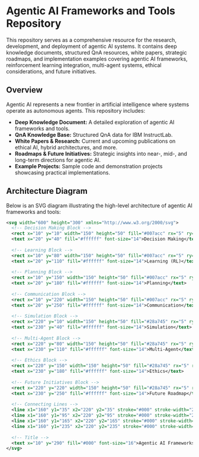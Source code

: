# Agentic AI Frameworks and Tools Repository

This repository serves as a comprehensive resource for the research, development, and deployment of agentic AI systems. It contains deep knowledge documents, structured QnA resources, white papers, strategic roadmaps, and implementation examples covering agentic AI frameworks, reinforcement learning integration, multi-agent systems, ethical considerations, and future initiatives.

## Overview

Agentic AI represents a new frontier in artificial intelligence where systems operate as autonomous agents. This repository includes:

- **Deep Knowledge Document:** A detailed exploration of agentic AI frameworks and tools.
- **QnA Knowledge Base:** Structured QnA data for IBM InstructLab.
- **White Papers & Research:** Current and upcoming publications on ethical AI, hybrid architectures, and more.
- **Roadmaps & Future Initiatives:** Strategic insights into near-, mid-, and long-term directions for agentic AI.
- **Example Projects:** Sample code and demonstration projects showcasing practical implementations.

## Architecture Diagram

Below is an SVG diagram illustrating the high-level architecture of agentic AI frameworks and tools:

```svg
<svg width="600" height="300" xmlns="http://www.w3.org/2000/svg">
  <!-- Decision Making Block -->
  <rect x="10" y="10" width="150" height="50" fill="#007acc" rx="5" ry="5"/>
  <text x="20" y="40" fill="#ffffff" font-size="14">Decision Making</text>
  
  <!-- Learning Block -->
  <rect x="10" y="80" width="150" height="50" fill="#007acc" rx="5" ry="5"/>
  <text x="20" y="110" fill="#ffffff" font-size="14">Learning (RL)</text>
  
  <!-- Planning Block -->
  <rect x="10" y="150" width="150" height="50" fill="#007acc" rx="5" ry="5"/>
  <text x="20" y="180" fill="#ffffff" font-size="14">Planning</text>
  
  <!-- Communication Block -->
  <rect x="10" y="220" width="150" height="50" fill="#007acc" rx="5" ry="5"/>
  <text x="20" y="250" fill="#ffffff" font-size="14">Communication</text>
  
  <!-- Simulation Block -->
  <rect x="220" y="10" width="150" height="50" fill="#28a745" rx="5" ry="5"/>
  <text x="230" y="40" fill="#ffffff" font-size="14">Simulation</text>
  
  <!-- Multi-Agent Block -->
  <rect x="220" y="80" width="150" height="50" fill="#28a745" rx="5" ry="5"/>
  <text x="230" y="110" fill="#ffffff" font-size="14">Multi-Agent</text>
  
  <!-- Ethics Block -->
  <rect x="220" y="150" width="150" height="50" fill="#28a745" rx="5" ry="5"/>
  <text x="230" y="180" fill="#ffffff" font-size="14">Ethics</text>
  
  <!-- Future Initiatives Block -->
  <rect x="220" y="220" width="150" height="50" fill="#28a745" rx="5" ry="5"/>
  <text x="230" y="250" fill="#ffffff" font-size="14">Future Roadmap</text>
  
  <!-- Connecting Lines -->
  <line x1="160" y1="35" x2="220" y2="35" stroke="#000" stroke-width="2"/>
  <line x1="160" y1="95" x2="220" y2="95" stroke="#000" stroke-width="2"/>
  <line x1="160" y1="165" x2="220" y2="165" stroke="#000" stroke-width="2"/>
  <line x1="160" y1="235" x2="220" y2="235" stroke="#000" stroke-width="2"/>
  
  <!-- Title -->
  <text x="10" y="290" fill="#000" font-size="16">Agentic AI Frameworks and Tools Architecture</text>
</svg>
